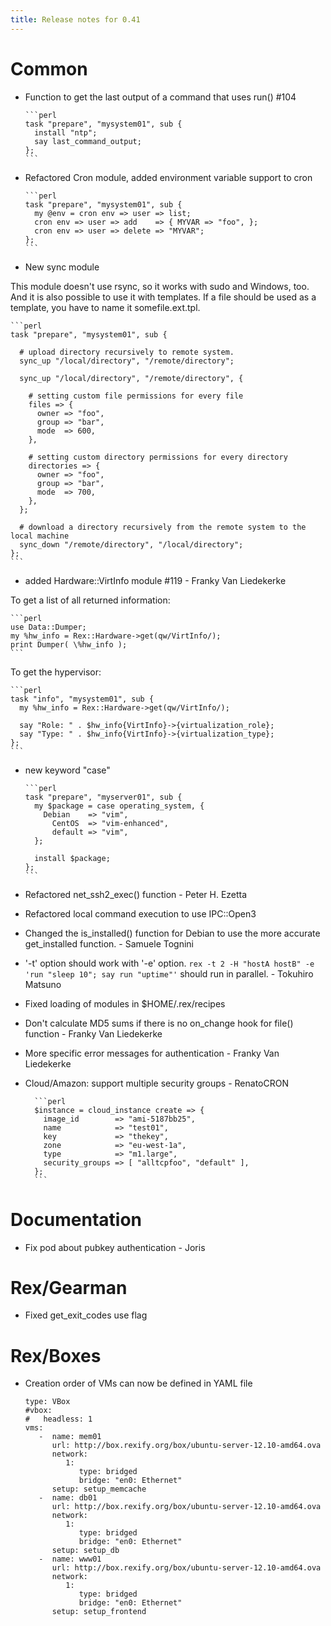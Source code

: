 ```yaml
---
title: Release notes for 0.41
---
```


# Common

-   Function to get the last output of a command that uses run() \#104

        ```perl
        task "prepare", "mysystem01", sub {
          install "ntp";
          say last_command_output;
        };
        ```

-   Refactored Cron module, added environment variable support to cron

        ```perl
        task "prepare", "mysystem01", sub {
          my @env = cron env => user => list;
          cron env => user => add    => { MYVAR => "foo", };
          cron env => user => delete => "MYVAR";
        };
        ```

-   New sync module

This module doesn't use rsync, so it works with sudo and Windows, too. And it is also possible to use it with templates. If a file should be used as a template, you have to name it somefile.ext.tpl.

    ```perl
    task "prepare", "mysystem01", sub {

      # upload directory recursively to remote system.
      sync_up "/local/directory", "/remote/directory";

      sync_up "/local/directory", "/remote/directory", {

        # setting custom file permissions for every file
        files => {
          owner => "foo",
          group => "bar",
          mode  => 600,
        },

        # setting custom directory permissions for every directory
        directories => {
          owner => "foo",
          group => "bar",
          mode  => 700,
        },
      };

      # download a directory recursively from the remote system to the local machine
      sync_down "/remote/directory", "/local/directory";
    };
    ```

-   added Hardware::VirtInfo module \#119 - Franky Van Liedekerke

To get a list of all returned information:

    ```perl
    use Data::Dumper;
    my %hw_info = Rex::Hardware->get(qw/VirtInfo/);
    print Dumper( \%hw_info );
    ```

To get the hypervisor:

    ```perl
    task "info", "mysystem01", sub {
      my %hw_info = Rex::Hardware->get(qw/VirtInfo/);

      say "Role: " . $hw_info{VirtInfo}->{virtualization_role};
      say "Type: " . $hw_info{VirtInfo}->{virtualization_type};
    };
    ```

-   new keyword "case"

        ```perl
        task "prepare", "myserver01", sub {
          my $package = case operating_system, {
            Debian    => "vim",
              CentOS  => "vim-enhanced",
              default => "vim",
          };

          install $package;
        };
        ```

-   Refactored net\_ssh2\_exec() function - Peter H. Ezetta

-   Refactored local command execution to use IPC::Open3

-   Changed the is\_installed() function for Debian to use the more accurate get\_installed function. - Samuele Tognini

-   '-t' option should work with '-e' option. `rex -t 2 -H "hostA hostB" -e 'run "sleep 10"; say run "uptime"'` should run in parallel. - Tokuhiro Matsuno

-   Fixed loading of modules in $HOME/.rex/recipes

-   Don't calculate MD5 sums if there is no on\_change hook for file() function - Franky Van Liedekerke

-   More specific error messages for authentication - Franky Van Liedekerke

-   Cloud/Amazon: support multiple security groups - RenatoCRON

          ```perl
          $instance = cloud_instance create => {
            image_id        => "ami-5187bb25",
            name            => "test01",
            key             => "thekey",
            zone            => "eu-west-1a",
            type            => "m1.large",
            security_groups => [ "alltcpfoo", "default" ],
          };
          ```

# Documentation

-   Fix pod about pubkey authentication - Joris

# Rex/Gearman

-   Fixed get\_exit\_codes use flag

# Rex/Boxes

-   Creation order of VMs can now be defined in YAML file

        type: VBox
        #vbox:
        #   headless: 1
        vms:
           -  name: mem01
              url: http://box.rexify.org/box/ubuntu-server-12.10-amd64.ova
              network:
                 1:
                    type: bridged
                    bridge: "en0: Ethernet"
              setup: setup_memcache
           -  name: db01
              url: http://box.rexify.org/box/ubuntu-server-12.10-amd64.ova
              network:
                 1:
                    type: bridged
                    bridge: "en0: Ethernet"
              setup: setup_db
           -  name: www01
              url: http://box.rexify.org/box/ubuntu-server-12.10-amd64.ova
              network:
                 1:
                    type: bridged
                    bridge: "en0: Ethernet"
              setup: setup_frontend
